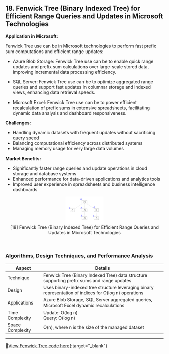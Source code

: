 

## **18. Fenwick Tree (Binary Indexed Tree) for Efficient Range Queries and Updates in Microsoft Technologies**

**Application in Microsoft:**

Fenwick Tree use can be in Microsoft technologies to perform fast prefix sum computations and efficient range updates:

* Azure Blob Storage: Fenwick Tree use can be to enable quick range updates and prefix sum calculations over large-scale stored data, improving incremental data processing efficiency.

* SQL Server: Fenwick Tree use can be to optimize aggregated range queries and support fast updates in columnar storage and indexed views, enhancing data retrieval speeds.

* Microsoft Excel: Fenwick Tree use can be to power efficient recalculation of prefix sums in extensive spreadsheets, facilitating dynamic data analysis and dashboard responsiveness.

**Challenges:**

* Handling dynamic datasets with frequent updates without sacrificing query speed
* Balancing computational efficiency across distributed systems
* Managing memory usage for very large data volumes

**Market Benefits:**

* Significantly faster range queries and update operations in cloud storage and database systems
* Enhanced performance for data-driven applications and analytics tools
* Improved user experience in spreadsheets and business intelligence dashboards

<p align="center">
  <img src="https://github.com/Sindhuhurakadli/sindhu_portfolio.io/blob/main/images/fenwicktree.gif?raw=true" alt="Microsoft Infrastructure">
  <br>
  [18] Fenwick Tree (Binary Indexed Tree) for Efficient Range Queries and Updates in Microsoft Technologies
  <br>
</p><br>

### Algorithms, Design Techniques, and Performance Analysis

| Aspect           | Details                                                                                                |
| ---------------- | ------------------------------------------------------------------------------------------------------ |
| Technique        | Fenwick Tree (Binary Indexed Tree) data structure supporting prefix sums and range updates             |
| Design           | Uses binary-indexed tree structure leveraging binary representation of indices for O(log n) operations |
| Applications     | Azure Blob Storage, SQL Server aggregated queries, Microsoft Excel dynamic recalculations              |
| Time Complexity  | Update: O(log n) <br> Query: O(log n)                                                                  |
| Space Complexity | O(n), where n is the size of the managed dataset                                                       |

---

🔗[View Fenwick Tree code here](https://github.com/Sindhuhurakadli/sindhu_portfolio.io/blob/main/codes/fenwicktree.cpp){\:target="\_blank"}

